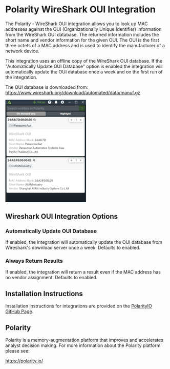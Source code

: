 # Polarity WireShark OUI Integration

The Polarity - WireShark OUI integration allows you to look up MAC addresses against the OUI (Organizationally Unique Identifier) information from the WireShark OUI database.  The returned information includes the short name and vendor information for the given OUI.  The OUI is the first three octets of a MAC address and is used to identify the manufacturer of a network device.

This integration uses an offline copy of the WireShark OUI database.  If the "Automatically Update OUI Database" option is enabled the integration will automatically update the OUI database once a week and on the first run of the integration. 

The OUI database is downloaded from: https://www.wireshark.org/download/automated/data/manuf.gz

<img width="50%" src="./images/overlay.png">

## Wireshark OUI Integration Options

### Automatically Update OUI Database
If enabled, the integration will automatically update the OUI database from Wireshark's download server once a week. Defaults to enabled.

### Always Return Results
If enabled, the integration will return a result even if the MAC address has no vendor assignment. Defaults to enabled.

## Installation Instructions

Installation instructions for integrations are provided on the [PolarityIO GitHub Page](https://polarityio.github.io/).

## Polarity

Polarity is a memory-augmentation platform that improves and accelerates analyst decision making.  For more information about the Polarity platform please see:

https://polarity.io/
